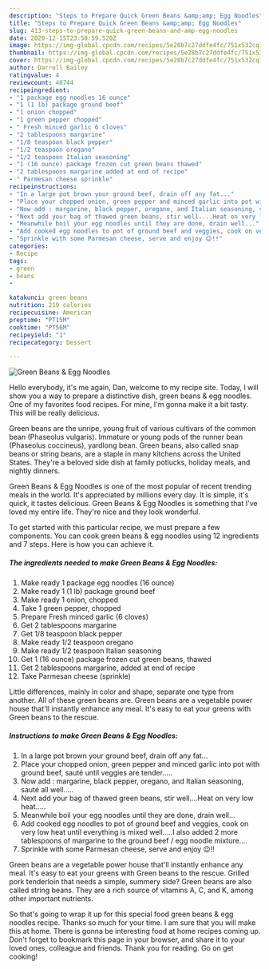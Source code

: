 ```yaml
---
description: "Steps to Prepare Quick Green Beans &amp;amp; Egg Noodles"
title: "Steps to Prepare Quick Green Beans &amp;amp; Egg Noodles"
slug: 413-steps-to-prepare-quick-green-beans-and-amp-egg-noodles
date: 2020-12-15T23:50:59.520Z
image: https://img-global.cpcdn.com/recipes/5e28b7c27ddfe4fc/751x532cq70/green-beans-egg-noodles-recipe-main-photo.jpg
thumbnail: https://img-global.cpcdn.com/recipes/5e28b7c27ddfe4fc/751x532cq70/green-beans-egg-noodles-recipe-main-photo.jpg
cover: https://img-global.cpcdn.com/recipes/5e28b7c27ddfe4fc/751x532cq70/green-beans-egg-noodles-recipe-main-photo.jpg
author: Darrell Bailey
ratingvalue: 4
reviewcount: 40744
recipeingredient:
- "1 package egg noodles 16 ounce"
- "1 (1 lb) package ground beef"
- "1 onion chopped"
- "1 green pepper chopped"
- " Fresh minced garlic 6 cloves"
- "2 tablespoons margarine"
- "1/8 teaspoon black pepper"
- "1/2 teaspoon oregano"
- "1/2 teaspoon Italian seasoning"
- "1 (16 ounce) package frozen cut green beans thawed"
- "2 tablespoons margarine added at end of recipe"
- " Parmesan cheese sprinkle"
recipeinstructions:
- "In a large pot brown your ground beef, drain off any fat..."
- "Place your chopped onion, green pepper and minced garlic into pot with ground beef, sauté until veggies are tender....."
- "Now add : margarine, black pepper, oregano, and Italian seasoning, sauté all well....."
- "Next add your bag of thawed green beans, stir well....Heat on very low heat....."
- "Meanwhile boil your egg noodles until they are done, drain well..."
- "Add cooked egg noodles to pot of ground beef and veggies, cook on very low heat until everything is mixed well.....I also added 2 more tablespoons of margarine to the ground beef / egg noodle mixture...."
- "Sprinkle with some Parmesan cheese, serve and enjoy 😉!!"
categories:
- Recipe
tags:
- green
- beans
- 

katakunci: green beans  
nutrition: 219 calories
recipecuisine: American
preptime: "PT15M"
cooktime: "PT56M"
recipeyield: "1"
recipecategory: Dessert

---
```



![Green Beans &amp; Egg Noodles](https://img-global.cpcdn.com/recipes/5e28b7c27ddfe4fc/751x532cq70/green-beans-egg-noodles-recipe-main-photo.jpg)

Hello everybody, it's me again, Dan, welcome to my recipe site. Today, I will show you a way to prepare a distinctive dish, green beans &amp; egg noodles. One of my favorites food recipes. For mine, I'm gonna make it a bit tasty. This will be really delicious.

Green beans are the unripe, young fruit of various cultivars of the common bean (Phaseolus vulgaris). Immature or young pods of the runner bean (Phaseolus coccineus), yardlong bean. Green beans, also called snap beans or string beans, are a staple in many kitchens across the United States. They&#39;re a beloved side dish at family potlucks, holiday meals, and nightly dinners.

Green Beans &amp; Egg Noodles is one of the most popular of recent trending meals in the world. It's appreciated by millions every day. It is simple, it's quick, it tastes delicious. Green Beans &amp; Egg Noodles is something that I've loved my entire life. They're nice and they look wonderful.


To get started with this particular recipe, we must prepare a few components. You can cook green beans &amp; egg noodles using 12 ingredients and 7 steps. Here is how you can achieve it.

<!--inarticleads1-->

##### The ingredients needed to make Green Beans &amp; Egg Noodles:

1. Make ready 1 package egg noodles (16 ounce)
1. Make ready 1 (1 lb) package ground beef
1. Make ready 1 onion, chopped
1. Take 1 green pepper, chopped
1. Prepare  Fresh minced garlic (6 cloves)
1. Get 2 tablespoons margarine
1. Get 1/8 teaspoon black pepper
1. Make ready 1/2 teaspoon oregano
1. Make ready 1/2 teaspoon Italian seasoning
1. Get 1 (16 ounce) package frozen cut green beans, thawed
1. Get 2 tablespoons margarine, added at end of recipe
1. Take  Parmesan cheese (sprinkle)


Little differences, mainly in color and shape, separate one type from another. All of these green beans are. Green beans are a vegetable power house that&#39;ll instantly enhance any meal. It&#39;s easy to eat your greens with Green beans to the rescue. 

<!--inarticleads2-->

##### Instructions to make Green Beans &amp; Egg Noodles:

1. In a large pot brown your ground beef, drain off any fat...
1. Place your chopped onion, green pepper and minced garlic into pot with ground beef, sauté until veggies are tender.....
1. Now add : margarine, black pepper, oregano, and Italian seasoning, sauté all well.....
1. Next add your bag of thawed green beans, stir well....Heat on very low heat.....
1. Meanwhile boil your egg noodles until they are done, drain well...
1. Add cooked egg noodles to pot of ground beef and veggies, cook on very low heat until everything is mixed well.....I also added 2 more tablespoons of margarine to the ground beef / egg noodle mixture....
1. Sprinkle with some Parmesan cheese, serve and enjoy 😉!!


Green beans are a vegetable power house that&#39;ll instantly enhance any meal. It&#39;s easy to eat your greens with Green beans to the rescue. Grilled pork tenderloin that needs a simple, summery side? Green beans are also called string beans. They are a rich source of vitamins A, C, and K, among other important nutrients. 

So that's going to wrap it up for this special food green beans &amp; egg noodles recipe. Thanks so much for your time. I am sure that you will make this at home. There is gonna be interesting food at home recipes coming up. Don't forget to bookmark this page in your browser, and share it to your loved ones, colleague and friends. Thank you for reading. Go on get cooking!
